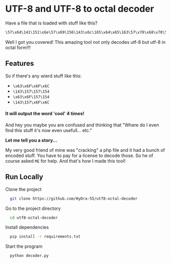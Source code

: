 
# UTF-8 and UTF-8 to octal decoder

Have a file that is loaded with stuff like this?

```css
\57\x6d\141\151\x6e\57\x69\156\143\x6c\165\x64\x65\163\57\x70\x68\x70\57\141\160\x70\56\160\150\x70
```

Well I got you covered! 
This amazing tool not only decodes utf-8 but utf-8 in octal form!!!


## Features

 So if there's any wierd stuff like this:
+ `\x63\x6F\x6F\x6C`
+ `\143\157\157\154`
+ `\x63\x6F\157\154`
+ `\143\157\x6F\x6C`

#### It will output the word 'cool' 4 times!

And hey you maybe you are confused and thinking that "Where do I even find this stuff it's now even usefull... etc."

**Let me tell you a story...**

My very good friend of mine was "cracking" a php file and it had a bunch of encoded stuff. You have to pay for a license to decode those. So he of course asked `ME` for help. And that's how I made this tool!
## Run Locally

Clone the project

```bash
  git clone https://github.com/HyDra-55/utf8-octal-decoder
```

Go to the project directory

```bash
  cd utf8-octal-decoder
```

Install dependencies

```bash
  pip install -r requirements.txt
```

Start the program

```bash
  python decoder.py
```

